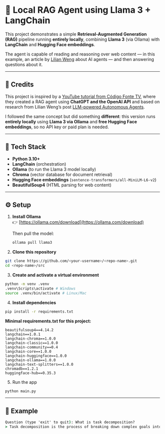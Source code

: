 # 🤖 Local RAG Agent using Llama 3 + LangChain

This project demonstrates a simple **Retrieval-Augmented Generation (RAG)** pipeline running **entirely locally**,
combining **Llama 3** (via Ollama) with **LangChain** and **Hugging Face embeddings**.

The agent is capable of reading and reasoning over web content — in this example, an article
by [Lilian Weng](https://lilianweng.github.io/posts/2023-06-23-agent/) about AI agents — and then answering questions
about it.

---

## 🧩 Credits

This project is inspired by a [YouTube tutorial from Código Fonte TV](https://www.youtube.com/watch?v=CuPKOGdA46Q),
where they created a RAG agent using **ChatGPT and the OpenAI API** and based on research from Lilian Weng’s
post [LLM-powered Autonomous Agents](https://lilianweng.github.io/posts/2023-06-23-agent/).

I followed the same concept but did something **different**: this version runs **entirely locally** using **Llama 3 via
Ollama** and **free Hugging Face embeddings**, so no API key or paid plan is needed.

---

## 🧩 Tech Stack

- **Python 3.10+**
- **LangChain** (orchestration)
- **Ollama** (to run the Llama 3 model locally)
- **Chroma** (vector database for document retrieval)
- **Hugging Face embeddings** (`sentence-transformers/all-MiniLM-L6-v2`)
- **BeautifulSoup4** (HTML parsing for web content)

---

## ⚙️ Setup

1. **Install Ollama**  
   👉 [https://ollama.com/download](https://ollama.com/download)

   Then pull the model:
   ```bash
   ollama pull llama3
   ```

2. **Clone this repository**

```bash
git clone https://github.com/<your-username>/<repo-name>.git
cd <repo-name>/src
```

3. **Create and activate a virtual environment**

```bash
python -m venv .venv
.venv\Scripts\activate # Windows
source .venv/bin/activate # Linux/Mac
```

4. **Install dependencies**

```bash
pip install -r requirements.txt
```

**Minimal requirements.txt for this project:**

```text
beautifulsoup4==4.14.2
langchain==1.0.1
langchain-chroma==1.0.0
langchain-classic==1.0.0
langchain-community==0.4
langchain-core==1.0.0
langchain-huggingface==1.0.0
langchain-ollama==1.0.0
langchain-text-splitters==1.0.0
chromadb==1.2.1
huggingface-hub==0.35.3
```

5. Run the app

```bash
python main.py
```

---

## 💬 Example

```cmd
Question (type 'exit' to quit): What is task decomposition?
> Task decomposition is the process of breaking down complex goals into smaller, more manageable steps...
```